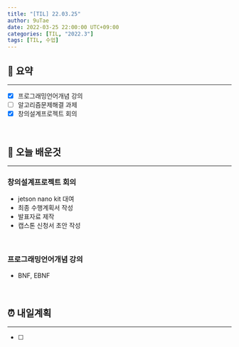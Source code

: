 ```yaml
---
title: "[TIL] 22.03.25"
author: 9uTae
date: 2022-03-25 22:00:00 UTC+09:00
categories: [TIL, "2022.3"]
tags: [TIL, 수업]
---
```


## 🏁 요약

---

- [x] 프로그래밍언어개념 강의
- [ ] 알고리즘문제해결 과제
- [x] 창의설계프로젝트 회의

<br>

## 📑 오늘 배운것

---

### 창의설계프로젝트 회의

- jetson nano kit 대여
- 최종 수행계획서 작성
- 발표자료 제작
- 캡스톤 신청서 초안 작성

<br>

### 프로그래밍언어개념 강의

- BNF, EBNF

<br>

## ⏰ 내일계획

---

- [ ]

<br>
